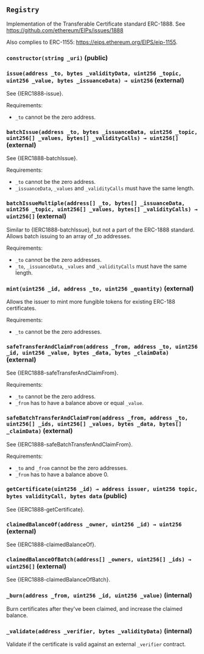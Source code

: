 ## `Registry`

Implementation of the Transferable Certificate standard ERC-1888.
See https://github.com/ethereum/EIPs/issues/1888

Also complies to ERC-1155: https://eips.ethereum.org/EIPS/eip-1155.

### `constructor(string _uri)` (public)

### `issue(address _to, bytes _validityData, uint256 _topic, uint256 _value, bytes _issuanceData) → uint256` (external)

See {IERC1888-issue}.

Requirements:

-   `_to` cannot be the zero address.

### `batchIssue(address _to, bytes _issuanceData, uint256 _topic, uint256[] _values, bytes[] _validityCalls) → uint256[]` (external)

See {IERC1888-batchIssue}.

Requirements:

-   `_to` cannot be the zero address.
-   `_issuanceData`, `_values` and `_validityCalls` must have the same length.

### `batchIssueMultiple(address[] _to, bytes[] _issuanceData, uint256 _topic, uint256[] _values, bytes[] _validityCalls) → uint256[]` (external)

Similar to {IERC1888-batchIssue}, but not a part of the ERC-1888 standard.
Allows batch issuing to an array of \_to addresses.

Requirements:

-   `_to` cannot be the zero addresses.
-   `_to`, `_issuanceData`, `_values` and `_validityCalls` must have the same length.

### `mint(uint256 _id, address _to, uint256 _quantity)` (external)

Allows the issuer to mint more fungible tokens for existing ERC-188 certificates.

Requirements:

-   `_to` cannot be the zero addresses.

### `safeTransferAndClaimFrom(address _from, address _to, uint256 _id, uint256 _value, bytes _data, bytes _claimData)` (external)

See {IERC1888-safeTransferAndClaimFrom}.

Requirements:

-   `_to` cannot be the zero address.
-   `_from` has to have a balance above or equal `_value`.

### `safeBatchTransferAndClaimFrom(address _from, address _to, uint256[] _ids, uint256[] _values, bytes _data, bytes[] _claimData)` (external)

See {IERC1888-safeBatchTransferAndClaimFrom}.

Requirements:

-   `_to` and `_from` cannot be the zero addresses.
-   `_from` has to have a balance above 0.

### `getCertificate(uint256 _id) → address issuer, uint256 topic, bytes validityCall, bytes data` (public)

See {IERC1888-getCertificate}.

### `claimedBalanceOf(address _owner, uint256 _id) → uint256` (external)

See {IERC1888-claimedBalanceOf}.

### `claimedBalanceOfBatch(address[] _owners, uint256[] _ids) → uint256[]` (external)

See {IERC1888-claimedBalanceOfBatch}.

### `_burn(address _from, uint256 _id, uint256 _value)` (internal)

Burn certificates after they've been claimed, and increase the claimed balance.

### `_validate(address _verifier, bytes _validityData)` (internal)

Validate if the certificate is valid against an external `_verifier` contract.
